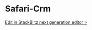 # Safari-Crm

[Edit in StackBlitz next generation editor ⚡️](https://stackblitz.com/~/github.com/imaraafricasafaris/Safari-Crm)